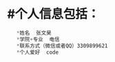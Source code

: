 
#个人信息包括：
=========
```js
   *姓名  张文昊
   *学院+专业  电信
   *联系方式（微信或者QQ）3309899621
   *个人爱好  code
```



